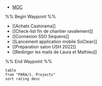 
<nav aria-label="Breadcrumb" class="custom-breadcrumb">
    <ul>
        <li><a href="obsidian://advanced-uri?vault=Donaldo&filepath=MOC"> MOC</a></li>
    </ul>
</nav>

%% Begin Waypoint %%
- [[Achats Castorama]]
- [[Check-list fin de chantier ravalement]]
- [[Connexion SSO Sequens]]
- [[Lancement application mobile SoClean]]
- [[Préparation salon USH 2022]]
- [[Rediriger les mails de Laura et Mathieu]]

%% End Waypoint %%

```dataview
table 
from "PARA/1. Projects"
sort rating desc
```

